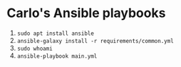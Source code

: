 # Carlo's Ansible playbooks

1. `sudo apt install ansible`
1. `ansible-galaxy install -r requirements/common.yml`
1. `sudo whoami`
1. `ansible-playbook main.yml`
